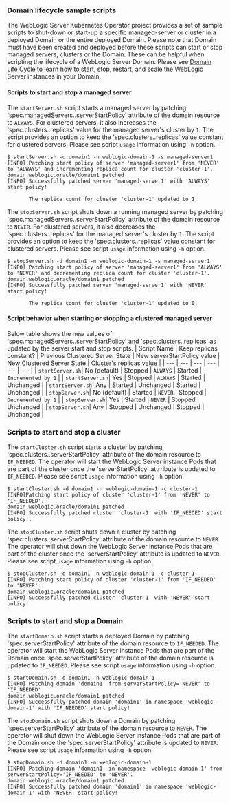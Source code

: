 ### Domain lifecycle sample scripts
The WebLogic Server Kubernetes Operator project provides a set of sample scripts to shut-down or start-up a specific managed-server or cluster in a deployed Domain or the entire deployed Domain. Please note that Domain must have been created and deployed before these scripts can start or stop managed servers, clusters or the Domain. These can be helpful when scripting the lifecycle of a WebLogic Server Domain. Please see [Domain Life Cycle](https://oracle.github.io/weblogic-kubernetes-operator/userguide/managing-domains/domain-lifecycle) to learn how to start, stop, restart, and scale the WebLogic Server instances in your Domain.

#### Scripts to start and stop a managed server
The `startServer.sh` script starts a managed server by patching 'spec.managedServers.<server-name>.serverStartPolicy' attribute of the domain resource to `ALWAYS`. For clustered servers, it also increases the 'spec.clusters.<cluster-name>.replicas' value for the managed server's cluster by `1`. The script provides an option to keep the 'spec.clusters.<cluster-name>.replicas' value constant for clustered servers. Please see script `usage` information using `-h` option.
```
$ startServer.sh -d domain1 -n weblogic-domain-1 -s managed-server1
[INFO] Patching start policy of server 'managed-server1' from 'NEVER' to 'ALWAYS' and incrementing replica count for cluster 'cluster-1'.
domain.weblogic.oracle/domain1 patched
[INFO] Successfully patched server 'managed-server1' with 'ALWAYS' start policy!

       The replica count for cluster 'cluster-1' updated to 1.
```

The `stopServer.sh` script shuts down a running managed server by patching 'spec.managedServers.<server-name>.serverStartPolicy' attribute of the domain resource to `NEVER`. For clustered servers, it also decreases the 'spec.clusters.<cluster-name>.replicas' for the managed server's cluster by `1`. The script provides an option to keep the 'spec.clusters.<cluster-name>.replicas' value constant for clustered servers. Please see script `usage` information using `-h` option.
```
$ stopServer.sh -d domain1 -n weblogic-domain-1 -s managed-server1
[INFO] Patching start policy of server 'managed-server1' from 'ALWAYS' to 'NEVER' and decrementing replica count for cluster 'cluster-1'.
domain.weblogic.oracle/domain1 patched
[INFO] Successfully patched server 'managed-server1' with 'NEVER' start policy!

       The replica count for cluster 'cluster-1' updated to 0.
```

#### Script behavior when starting or stopping a clustered managed server
Below table shows the new values of 'spec.managedServers.<server-name>.serverStartPolicy' and 'spec.clusters.<cluster-name>.replicas' as updated by the server start and stop scripts.
| Script Name | Keep replicas constant? | Previous Clustered Server State | New serverStartPolicy value | New Clustered Server State | Cluster's replicas value |
| --- | --- | --- | --- | --- | --- |
| `startServer.sh`| No (default) | Stopped | `ALWAYS` | Started | `Incremented by 1` |
| `startServer.sh`| Yes | Stopped | `ALWAYS` | Started | Unchanged |
| `startServer.sh`| Any | Started | Unchanged | Started | Unchanged |
| `stopServer.sh`| No (default) | Started | `NEVER` | Stopped | `Decremented by 1` |
| `stopServer.sh`| Yes | Started | `NEVER` | Stopped | Unchanged |
| `stopServer.sh`| Any | Stopped | Unchanged | Stopped | Unchanged |

### Scripts to start and stop a cluster
The `startCluster.sh` script starts a cluster by patching 'spec.clusters.<cluster-name>.serverStartPolicy' attribute of the domain resource to `IF_NEEDED`. The operator will start the WebLogic Server instance Pods that are part of the cluster once the 'serverStartPolicy' attrribute is updated to `IF_NEEDED`. Please see script `usage` information using `-h` option.
```
$ startCluster.sh -d domain1 -n weblogic-domain-1 -c cluster-1
[INFO]Patching start policy of cluster 'cluster-1' from 'NEVER' to 'IF_NEEDED'.
domain.weblogic.oracle/domain1 patched
[INFO] Successfully patched cluster 'cluster-1' with 'IF_NEEDED' start policy!.
```
The `stopCluster.sh` script shuts down a cluster by patching 'spec.clusters.<cluster-name>.serverStartPolicy' attribute of the domain resource to `NEVER`. The operator will shut down the WebLogic Server instance Pods that are part of the cluster once the 'serverStartPolicy' attribute is updated to `NEVER`. Please see script `usage` information using `-h` option.
```
$ stopCluster.sh -d domain1 -n weblogic-domain-1 -c cluster-1
[INFO] Patching start policy of cluster 'cluster-1' from 'IF_NEEDED' to 'NEVER'.
domain.weblogic.oracle/domain1 patched
[INFO] Successfully patched cluster 'cluster-1' with 'NEVER' start policy!
```
### Scripts to start and stop a Domain
The `startDomain.sh` script starts a deployed Domain by patching 'spec.serverStartPolicy' attribute of the domain resource to `IF_NEEDED`. The operator will start the WebLogic Server instance Pods that are part of the Domain once 'spec.serverStartPolicy' attribute of the domain resource is updated to `IF_NEEDED`. Please see script `usage` information using `-h` option.
```
$ startDomain.sh -d domain1 -n weblogic-domain-1
[INFO] Patching domain 'domain1' from serverStartPolicy='NEVER' to 'IF_NEEDED'.
domain.weblogic.oracle/domain1 patched
[INFO] Successfully patched domain 'domain1' in namespace 'weblogic-domain-1' with 'IF_NEEDED' start policy!
```

The `stopDomain.sh` script shuts down a Domain by patching 'spec.serverStartPolicy' attribute of the domain resource to `NEVER`. The operator will shut down the WebLogic Server instance Pods that are part of the Domain once the 'spec.serverStartPolicy' attribute is updated to `NEVER`. Please see script `usage` information using `-h` option.
```
$ stopDomain.sh -d domain1 -n weblogic-domain-1
[INFO] Patching domain 'domain1' in namespace 'weblogic-domain-1' from serverStartPolicy='IF_NEEDED' to 'NEVER'.
domain.weblogic.oracle/domain1 patched
[INFO] Successfully patched domain 'domain1' in namespace 'weblogic-domain-1' with 'NEVER' start policy!
